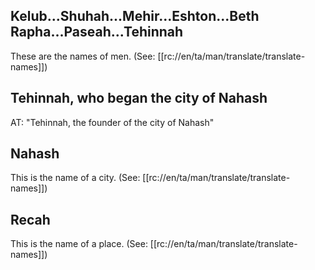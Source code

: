 ## Kelub...Shuhah...Mehir...Eshton...Beth Rapha...Paseah...Tehinnah ##

These are the names of men. (See: [[rc://en/ta/man/translate/translate-names]])

## Tehinnah, who began the city of Nahash ##

AT: "Tehinnah, the founder of the city of Nahash"

## Nahash ##

This is the name of a city.  (See: [[rc://en/ta/man/translate/translate-names]])

## Recah ##

This is the name of a place. (See: [[rc://en/ta/man/translate/translate-names]])